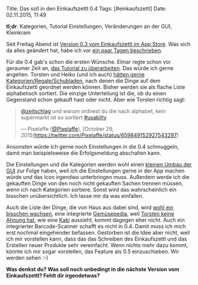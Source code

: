Title: Das soll in den Einkaufszettl 0.4
Tags: [#einkaufszettl]
Date: 02.11.2015, 11:49

**tl;dr**: Kategorien, Tutorial Einstellungen, Veränderungen an der GUI, Kleinkram 

Seit Freitag Abend ist [Version 0.3 vom Einkaufszettl im App Store](https://itunes.apple.com/de/app/einkaufszettl/id1016435355). Was sich da alles geändert hat, habe ich vor [ein paar Tagen beschrieben](https://bullenscheisse.de/2015/das-soll-in-den-einkaufszettl-0-3/).

Für die 0.4 gab's schon die ersten Wünsche. Elmar regte schon vor geraumer Zeit an, [das Tutorial zu überarbeiten](https://twitter.com/eweinhold/status/654180950700621824). Das würde ich gerne angehen. Torsten und Heiko (und ich auch) [hätten gerne Kategorien/Regale/Schubladen](https://twitter.com/Pixelaffe/status/659849152927543297), nach denen die Dinge auf dem Einkaufszettl geordnet werden können. Bisher werden sie als flache Liste alphabetisch sortiert. Die einzige Unterteilung ist die, ob du einen Gegenstand schon gekauft hast oder nicht. Aber wie Torsten richtig sagt:

> [@zeitschlag](https://twitter.com/zeitschlag) und warum ordnest du die nach alphabet, kein supermarkt ist so sortiert [#usabilty](https://twitter.com/hashtag/usabilty?src=hash)
>
> — Pixelaffe ([@Pixelaffe](https://twitter.com/Pixelaffe/)), [October 29, 2015(https://twitter.com/Pixelaffe/status/659849152927543297)

Ansonsten würde ich gerne noch Einstellungen in die 0.4 schmuggeln, damit man beispielsweise die Erfolgsmeldung abschalten kann. 

Die Einstellungen und die Kategorien werden wohl einen [kleinen Umbau der GUI](https://twitter.com/zeitschlag/status/660111263415083008) zur Folge haben, weil ich die Einstellungen gerne in der App machen würde und das Icon irgendwo unterbringen muss. Außerdem werde ich die gekauften Dinge von den noch nicht gekauften Sachen trennen müssen, wenn ich nach Kategorien sortiere. Sonst wird das wahrscheinlich ein bisschen unübersichtlich. Ich lasse mir da was einfallen.

Auch die Liste der Dinge, die von Haus aus dabei sind, wird [wohl ein bisschen wachsen](https://twitter.com/kirscheplotzer/status/660600841670434820), eine integrierte [Gemüsepedia](https://twitter.com/kirscheplotzer/status/660876208800931841), weil [Torsten keine Ahnung hat](https://twitter.com/Pixelaffe/status/660827020079857664), wie eine [Kaki](https://de.wikipedia.org/wiki/Kaki) aussieht, kommt dagegen eher nicht. Auch ein integrierter Barcode-Scanner schafft es nicht in 0.4. Damit muss ich mich erst nochmal eingehender befassen. Gestorben ist die Idee aber nicht, weil ich mir vorstellen kann, dass das das Schreiben des Einkaufszettl und das Erstellen neuer Produkte sehr vereinfacht. Wenn nichts mehr dazu kommt, könnte ich mir sogar vorstellen, das Feature als 0.5 einzuschieben. Wir werden sehen :-)

**Was denkst du? Was soll noch unbedingt in die nächste Version vom Einkaufszettl? Fehlt dir irgendetwas?**
